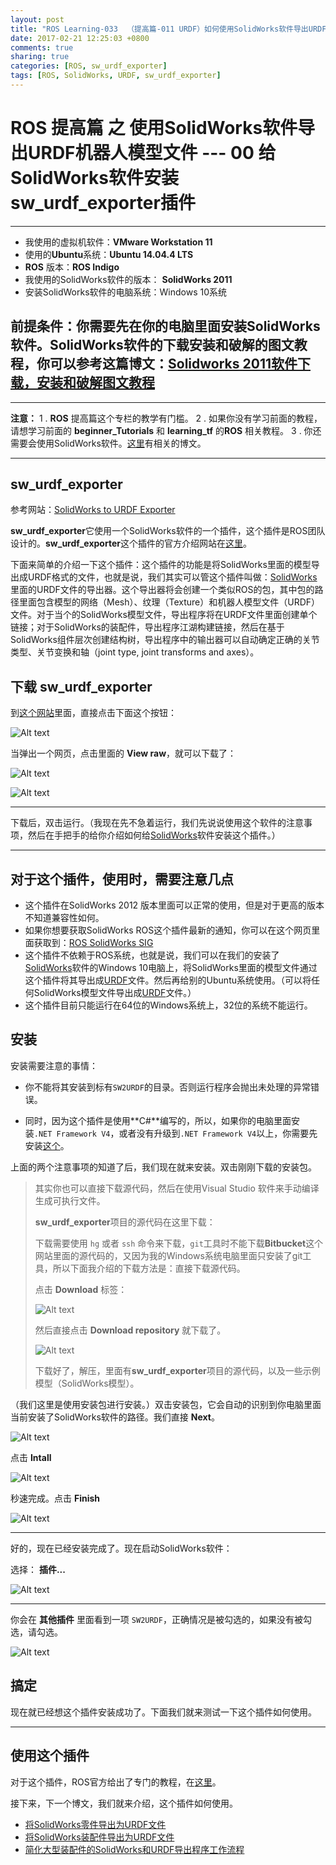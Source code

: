 ```yaml
---
layout: post
title: "ROS Learning-033  （提高篇-011 URDF）如何使用SolidWorks软件导出URDF机器人模型文件   — 00 给SolidWorks软件安装 sw_urdf_exporter插件"
date: 2017-02-21 12:25:03 +0800
comments: true
sharing: true
categories: [ROS, sw_urdf_exporter]
tags: [ROS, SolidWorks, URDF, sw_urdf_exporter]
---
```



# ROS 提高篇 之 **使用SolidWorks软件导出URDF机器人模型文件** --- 00 给SolidWorks软件安装 **sw_urdf_exporter**插件 


---

* 我使用的虚拟机软件：**VMware Workstation 11**
* 使用的**Ubuntu**系统：**Ubuntu 14.04.4 LTS**
* **ROS** 版本：**ROS Indigo**
* 我使用的SolidWorks软件的版本： **SolidWorks 2011**
* 安装SolidWorks软件的电脑系统：Windows 10系统


## 前提条件：你需要先在你的电脑里面安装SolidWorks软件。SolidWorks软件的下载安装和破解的图文教程，你可以参考这篇博文：[Solidworks 2011软件下载，安装和破解图文教程](http://www.aobosir.com/blog/2017/02/19/download-install-crack-graphic-tutorial/)

---

**注意：**
1 . **ROS** 提高篇这个专栏的教学有门槛。
2 . 如果你没有学习前面的教程，请想学习前面的 **beginner_Tutorials** 和 **learning_tf** 的**ROS** 相关教程。
3 . 你还需要会使用SolidWorks软件。[这里](http://www.aobosir.com/tags/solidworks/)有相关的博文。

---


## **sw_urdf_exporter**

参考网站：[SolidWorks to URDF Exporter](http://wiki.ros.org/sw_urdf_exporter)

**sw_urdf_exporter**它使用一个SolidWorks软件的一个插件，这个插件是ROS团队设计的。**sw_urdf_exporter**这个插件的官方介绍网站在[这里](http://wiki.ros.org/sw_urdf_exporter)。

下面来简单的介绍一下这个插件：这个插件的功能是将SolidWorks里面的模型导出成URDF格式的文件，也就是说，我们其实可以管这个插件叫做：[SolidWorks](http://www.aobosir.com/blog/2017/02/19/download-install-crack-graphic-tutorial/)里面的URDF文件的导出器。这个导出器将会创建一个类似ROS的包，其中包的路径里面包含模型的网络（Mesh）、纹理（Texture）和机器人模型文件（URDF）文件。对于当个的SolidWorks模型文件，导出程序将在URDF文件里面创建单个链接；对于SolidWorks的装配件，导出程序江湖构建链接，然后在基于SolidWorks组件层次创建结构树，导出程序中的输出器可以自动确定正确的关节类型、关节变换和轴（joint type, joint transforms and axes）。


## 下载 **sw_urdf_exporter**

到[这个网站](http://wiki.ros.org/sw_urdf_exporter)里面，直接点击下面这个按钮：

![Alt text](/images/2017-2-21-ROS-sw_urdf_exporter-download-install-and-add-plug-in-solidworks/1487623172541.png)

当弹出一个网页，点击里面的 **View raw**，就可以下载了：

![Alt text](/images/2017-2-21-ROS-sw_urdf_exporter-download-install-and-add-plug-in-solidworks/1487623229944.png)

![Alt text](/images/2017-2-21-ROS-sw_urdf_exporter-download-install-and-add-plug-in-solidworks/1487623272693.png)


----------

下载后，双击运行。（我现在先不急着运行，我们先说说使用这个软件的注意事项，然后在手把手的给你介绍如何给[SolidWorks](http://www.aobosir.com/blog/2017/02/19/download-install-crack-graphic-tutorial/)软件安装这个插件。）


----------


## 对于这个插件，使用时，需要注意几点

* 这个插件在SolidWorks 2012 版本里面可以正常的使用，但是对于更高的版本不知道兼容性如何。
* 如果你想要获取SolidWorks ROS这个插件最新的通知，你可以在这个网页里面获取到：[ROS SolidWorks SIG](https://groups.google.com/forum/?fromgroups#!forum/ros-sig-solidworks)
* 这个插件不依赖于ROS系统，也就是说，我们可以在我们的安装了[SolidWorks](http://www.aobosir.com/blog/2017/02/19/download-install-crack-graphic-tutorial/)软件的Windows 10电脑上，将SolidWorks里面的模型文件通过这个插件将其导出成[URDF](http://wiki.ros.org/urdf)文件。然后再给别的Ubuntu系统使用。（可以将任何SolidWorks模型文件导出成[URDF](http://wiki.ros.org/urdf)文件。）
* 这个插件目前只能运行在64位的Windows系统上，32位的系统不能运行。


## 安装

安装需要注意的事情：

* 你不能将其安装到标有`SW2URDF`的目录。否则运行程序会抛出未处理的异常错误。

* 同时，因为这个插件是使用**C#**编写的，所以，如果你的电脑里面安装`.NET Framework V4`，或者没有升级到`.NET Framework V4`以上，你需要先安装[这个](https://www.microsoft.com/zh-cn/download/details.aspx?id=17718)。

上面的两个注意事项的知道了后，我们现在就来安装。双击刚刚下载的安装包。


> 其实你也可以直接下载源代码，然后在使用Visual Studio 软件来手动编译生成可执行文件。
>  
> **sw_urdf_exporter**项目的源代码在这里下载：
>  
> 下载需要使用 `hg` 或者 `ssh` 命令来下载，`git`工具时不能下载**Bitbucket**这个网站里面的源代码的，又因为我的Windows系统电脑里面只安装了git工具，所以下面我介绍的下载方法是：直接下载源代码。
>  
>  点击 **Download** 标签：
>  
> ![Alt text](/images/2017-2-21-ROS-sw_urdf_exporter-download-install-and-add-plug-in-solidworks/1487626201507.png)
> 
> 然后直接点击 **Download repository** 就下载了。
>  
>  ![Alt text](/images/2017-2-21-ROS-sw_urdf_exporter-download-install-and-add-plug-in-solidworks/1487626279426.png)
>   
>  下载好了，解压，里面有**sw_urdf_exporter**项目的源代码，以及一些示例模型（SolidWorks模型）。


（我们这里是使用安装包进行安装。）双击安装包，它会自动的识别到你电脑里面当前安装了SolidWorks软件的路径。我们直接 **Next**。

![Alt text](/images/2017-2-21-ROS-sw_urdf_exporter-download-install-and-add-plug-in-solidworks/1487628670908.png)

点击 **Intall**

![Alt text](/images/2017-2-21-ROS-sw_urdf_exporter-download-install-and-add-plug-in-solidworks/1487628830450.png)

秒速完成。点击 **Finish**

![Alt text](/images/2017-2-21-ROS-sw_urdf_exporter-download-install-and-add-plug-in-solidworks/1487628845674.png)


----------

好的，现在已经安装完成了。现在启动SolidWorks软件：

选择： **插件...**

![Alt text](/images/2017-2-21-ROS-sw_urdf_exporter-download-install-and-add-plug-in-solidworks/1487629154657.png)


----------

你会在 **其他插件** 里面看到一项 `SW2URDF`，正确情况是被勾选的，如果没有被勾选，请勾选。

![Alt text](/images/2017-2-21-ROS-sw_urdf_exporter-download-install-and-add-plug-in-solidworks/1487629315046.png)

## 搞定

现在就已经想这个插件安装成功了。下面我们就来测试一下这个插件如何使用。


----------


## 使用这个插件

对于这个插件，ROS官方给出了专门的教程，在[这里](http://wiki.ros.org/sw_urdf_exporter/Tutorials)。


接下来，下一个博文，我们就来介绍，这个插件如何使用。

* [将SolidWorks零件导出为URDF文件](http://wiki.ros.org/sw_urdf_exporter/Tutorials/Export%20a%20Part)
* [将SolidWorks装配件导出为URDF文件](http://wiki.ros.org/sw_urdf_exporter/Tutorials/Export%20an%20Assembly)
* [简化大型装配件的SolidWorks和URDF导出程序工作流程](http://wiki.ros.org/sw_urdf_exporter/Tutorials/Organizing%20SolidWorks%20Assembly%20for%20URDF%20Exporter)

